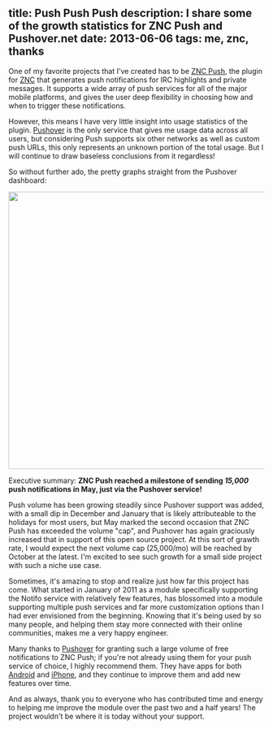 title: Push Push Push
description: I share some of the growth statistics for ZNC Push and Pushover.net 
date: 2013-06-06
tags: me, znc, thanks
---
One of my favorite projects that I've created has to be [ZNC Push][], the plugin
for [ZNC][] that generates push notifications for IRC highlights and private
messages.  It supports a wide array of push services for all of the major mobile
platforms, and gives the user deep flexibility in choosing how and when to
trigger these notifications.

However, this means I have very little insight into usage statistics of the
plugin.  [Pushover][] is the only service that gives me usage data across all
users, but considering Push supports six other networks as well as custom push
URLs, this only represents an unknown portion of the total usage.  But I will
continue to draw baseless conclusions from it regardless!

So without further ado, the pretty graphs straight from the Pushover dashboard:

[<img src="/media/push-push-push.png" width="546"/>](/media/push-push-push.png)

Executive summary: **ZNC Push reached a milestone of sending *15,000* push
notifications in May, just via the Pushover service!**

Push volume has been growing steadily since Pushover support was added, with a
small dip in December and January that is likely attributeable to the holidays
for most users, but May marked the second occasion that ZNC Push has exceeded
the volume "cap", and Pushover has again graciously increased that in support
of this open source project.  At this sort of grawth rate, I would expect the 
next volume cap (25,000/mo) will be reached by October at the latest.  I'm
excited to see such growth for a small side project with such a niche use case.

Sometimes, it's amazing to stop and realize just how far this project has come.
What started in January of 2011 as a module specifically supporting the Notifo
service with relatively few features, has blossomed into a module supporting
multiple push services and far more customization options than I had ever
envisioned from the beginning.  Knowing that it's being used by so many people,
and helping them stay more connected with their online communities, makes me
a very happy engineer.

Many thanks to [Pushover][] for granting such a large volume of free
notifications to ZNC Push; if you're not already using them for your push
service of choice, I highly recommend them.  They have apps for both
[Android][pushover-android] and [iPhone][pushover-iphone], and they continue
to improve them and add new features over time.

And as always, thank you to everyone who has contributed time and energy to
helping me improve the module over the past two and a half years!
The project wouldn't be where it is today without your support.


[ZNC]: http://znc.in
[ZNC Push]: /projects/znc-push
[Pushover]: https://pushover.net
[pushover-android]: https://pushover.net/clients/android
[pushover-iphone]: https://pushover.net/clients/ios
